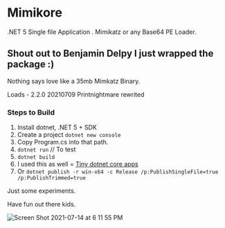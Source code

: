 # Mimikore
.NET 5 Single file Application . Mimikatz or any Base64 PE Loader.

## Shout out to Benjamin Delpy I just wrapped the package :)

Nothing says love like a 35mb Mimkatz Binary.

Loads - 2.2.0 20210709 Printnightmare rewrited

### Steps to Build

1. Install dotnet, .NET 5 + SDK
2. Create a project `dotnet new console`
3. Copy Program.cs into that path.
4. `dotnet run`  // To test
5. `dotnet build`
6. I used this as well
    = [Tiny dotnet core apps](https://www.hanselman.com/blog/making-a-tiny-net-core-30-entirely-selfcontained-single-executable)
7. Or `dotnet publish -r win-x64 -c Release /p:PublishSingleFile=true /p:PublishTrimmed=true`

Just some experiments.  

Have fun out there kids.

![Screen Shot 2021-07-14 at 6 11 55 PM](https://user-images.githubusercontent.com/83469949/125717465-b797be03-5b3d-4ba6-9889-390777d4deb9.png)

